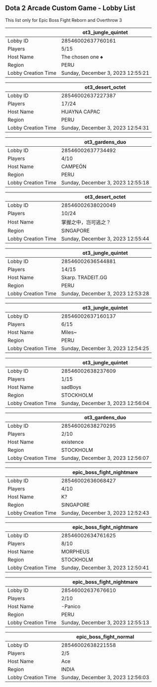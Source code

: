 ## Dota 2 Arcade Custom Game - Lobby List

This list only for Epic Boss Fight Reborn and Overthrow 3

|  | ot3_jungle_quintet |
| ------ | ------ |
| Lobby ID | 28546002637760161 |
| Players | 5/15 |
| Host Name | The chosen one ♠ |
| Region | PERU |
| Lobby Creation Time | Sunday, December 3, 2023 12:55:21 |


|  | ot3_desert_octet |
| ------ | ------ |
| Lobby ID | 28546002637227387 |
| Players | 17/24 |
| Host Name | HUAYNA CAPAC |
| Region | PERU |
| Lobby Creation Time | Sunday, December 3, 2023 12:54:31 |


|  | ot3_gardens_duo |
| ------ | ------ |
| Lobby ID | 28546002637734492 |
| Players | 4/10 |
| Host Name | CAMPEÓN |
| Region | PERU |
| Lobby Creation Time | Sunday, December 3, 2023 12:55:18 |


|  | ot3_desert_octet |
| ------ | ------ |
| Lobby ID | 28546002638020049 |
| Players | 10/24 |
| Host Name | 掌握之中，岂可逃之？ |
| Region | SINGAPORE |
| Lobby Creation Time | Sunday, December 3, 2023 12:55:44 |


|  | ot3_jungle_quintet |
| ------ | ------ |
| Lobby ID | 28546002636544881 |
| Players | 14/15 |
| Host Name | Skarp. TRADEIT.GG |
| Region | PERU |
| Lobby Creation Time | Sunday, December 3, 2023 12:53:28 |


|  | ot3_jungle_quintet |
| ------ | ------ |
| Lobby ID | 28546002637160137 |
| Players | 6/15 |
| Host Name | Miles~ |
| Region | PERU |
| Lobby Creation Time | Sunday, December 3, 2023 12:54:25 |


|  | ot3_jungle_quintet |
| ------ | ------ |
| Lobby ID | 28546002638237609 |
| Players | 1/15 |
| Host Name | sadBoys |
| Region | STOCKHOLM |
| Lobby Creation Time | Sunday, December 3, 2023 12:56:04 |


|  | ot3_gardens_duo |
| ------ | ------ |
| Lobby ID | 28546002638270295 |
| Players | 2/10 |
| Host Name | existence |
| Region | STOCKHOLM |
| Lobby Creation Time | Sunday, December 3, 2023 12:56:07 |


|  | epic_boss_fight_nightmare |
| ------ | ------ |
| Lobby ID | 28546002636068427 |
| Players | 4/10 |
| Host Name | K? |
| Region | SINGAPORE |
| Lobby Creation Time | Sunday, December 3, 2023 12:52:43 |


|  | epic_boss_fight_nightmare |
| ------ | ------ |
| Lobby ID | 28546002634761625 |
| Players | 8/10 |
| Host Name | MORPHEUS |
| Region | STOCKHOLM |
| Lobby Creation Time | Sunday, December 3, 2023 12:50:41 |


|  | epic_boss_fight_nightmare |
| ------ | ------ |
| Lobby ID | 28546002637676610 |
| Players | 2/10 |
| Host Name | -Panico |
| Region | PERU |
| Lobby Creation Time | Sunday, December 3, 2023 12:55:13 |


|  | epic_boss_fight_normal |
| ------ | ------ |
| Lobby ID | 28546002638221558 |
| Players | 2/5 |
| Host Name | Ace |
| Region | INDIA |
| Lobby Creation Time | Sunday, December 3, 2023 12:56:03 |


